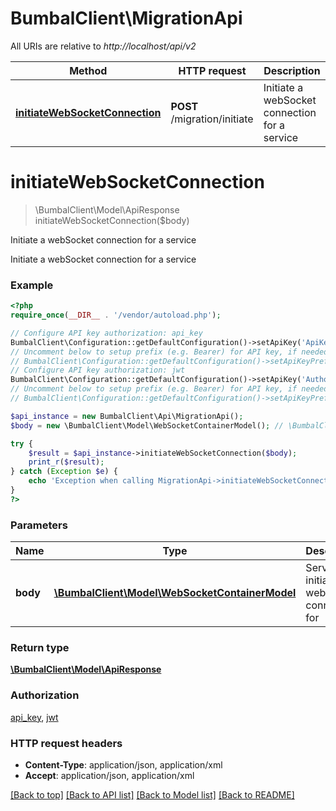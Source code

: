 # BumbalClient\MigrationApi

All URIs are relative to *http://localhost/api/v2*

Method | HTTP request | Description
------------- | ------------- | -------------
[**initiateWebSocketConnection**](MigrationApi.md#initiateWebSocketConnection) | **POST** /migration/initiate | Initiate a webSocket connection for a service


# **initiateWebSocketConnection**
> \BumbalClient\Model\ApiResponse initiateWebSocketConnection($body)

Initiate a webSocket connection for a service

Initiate a webSocket connection for a service

### Example
```php
<?php
require_once(__DIR__ . '/vendor/autoload.php');

// Configure API key authorization: api_key
BumbalClient\Configuration::getDefaultConfiguration()->setApiKey('ApiKey', 'YOUR_API_KEY');
// Uncomment below to setup prefix (e.g. Bearer) for API key, if needed
// BumbalClient\Configuration::getDefaultConfiguration()->setApiKeyPrefix('ApiKey', 'Bearer');
// Configure API key authorization: jwt
BumbalClient\Configuration::getDefaultConfiguration()->setApiKey('Authorization', 'YOUR_API_KEY');
// Uncomment below to setup prefix (e.g. Bearer) for API key, if needed
// BumbalClient\Configuration::getDefaultConfiguration()->setApiKeyPrefix('Authorization', 'Bearer');

$api_instance = new BumbalClient\Api\MigrationApi();
$body = new \BumbalClient\Model\WebSocketContainerModel(); // \BumbalClient\Model\WebSocketContainerModel | Service to initiate the webSocket connection for

try {
    $result = $api_instance->initiateWebSocketConnection($body);
    print_r($result);
} catch (Exception $e) {
    echo 'Exception when calling MigrationApi->initiateWebSocketConnection: ', $e->getMessage(), PHP_EOL;
}
?>
```

### Parameters

Name | Type | Description  | Notes
------------- | ------------- | ------------- | -------------
 **body** | [**\BumbalClient\Model\WebSocketContainerModel**](../Model/WebSocketContainerModel.md)| Service to initiate the webSocket connection for |

### Return type

[**\BumbalClient\Model\ApiResponse**](../Model/ApiResponse.md)

### Authorization

[api_key](../../README.md#api_key), [jwt](../../README.md#jwt)

### HTTP request headers

 - **Content-Type**: application/json, application/xml
 - **Accept**: application/json, application/xml

[[Back to top]](#) [[Back to API list]](../../README.md#documentation-for-api-endpoints) [[Back to Model list]](../../README.md#documentation-for-models) [[Back to README]](../../README.md)

